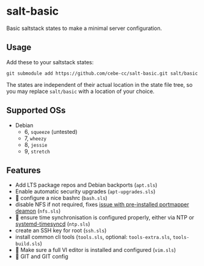 # salt-basic

Basic saltstack states to make a minimal server configuration.

## Usage

Add these to your saltstack states:

    git submodule add https://github.com/cebe-cc/salt-basic.git salt/basic
    
The states are independent of their actual location in the state file tree, so you may replace `salt/basic` with a location of your choice.

## Supported OSs

- Debian
  - 6, `squeeze` (untested)
  - 7, `wheezy`
  - 8, `jessie`
  - 9, `stretch`

## Features

- Add LTS package repos and Debian backports (`apt.sls`)
- Enable automatic security upgrades (`apt-upgrades.sls`)
- :construction: configure a nice bashrc (`bash.sls`)
- disable NFS if not required, fixes [issue with pre-installed portmapper deamon](https://www.bsi.bund.de/EN/Topics/IT-Crisis-Management/CERT-Bund/CERT-Reports/HOWTOs/Open-Portmapper-Services/open-Portmapper-services_node.html) (`nfs.sls`)
- :construction: ensure time synchronisation is configured properly, either via NTP or [systemd-timesyncd](https://wiki.archlinux.org/index.php/Systemd-timesyncd) (`ntp.sls`)
- create an SSH key for root (`ssh.sls`)
- install common cli tools (`tools.sls`, optional: `tools-extra.sls`, `tools-build.sls`)
- :construction: Make sure a full VI editor is installed and configured (`vim.sls`)
- :construction: GIT and GIT config

